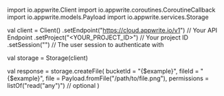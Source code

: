 import io.appwrite.Client
import io.appwrite.coroutines.CoroutineCallback
import io.appwrite.models.Payload
import io.appwrite.services.Storage

val client = Client()
    .setEndpoint("https://cloud.appwrite.io/v1") // Your API Endpoint
    .setProject("<YOUR_PROJECT_ID>") // Your project ID
    .setSession("") // The user session to authenticate with

val storage = Storage(client)

val response = storage.createFile(
    bucketId = "{$example}",
    fileId = "{$example}",
    file = Payload.fromFile("/path/to/file.png"),
    permissions = listOf("read("any")") // optional
)
